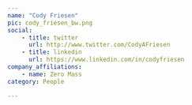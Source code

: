 ```yaml
---
name: "Cody Friesen"
pic: cody_friesen_bw.png
social:
    - title: twitter
      url: http://www.twitter.com/CodyAFriesen
    - title: linkedin
      url: https://www.linkedin.com/in/codyfriesen
company_affiliations:
    - name: Zero Mass
category: People

---
```

